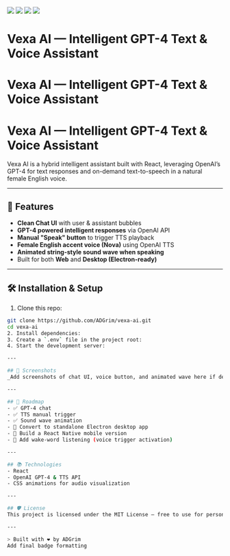 ![](https://img.shields.io/badge/React-20232A?style=for-the-badge&logo=react&logoColor=61DAFB)
![](https://img.shields.io/badge/OpenAI-412991?style=for-the-badge&logo=openai&logoColor=white)
![](https://img.shields.io/badge/GPT--4-AI-brightgreen?style=for-the-badge)
![](https://img.shields.io/badge/License-MIT-yellow.svg?style=for-the-badge)


# Vexa AI — Intelligent GPT-4 Text & Voice Assistant



# Vexa AI — Intelligent GPT-4 Text & Voice Assistant  

# Vexa AI — Intelligent GPT-4 Text & Voice Assistant  

Vexa AI is a hybrid intelligent assistant built with React, leveraging OpenAI’s GPT-4 for text responses and on-demand text-to-speech in a natural female English voice.  

---

## 🚀 Features  
- **Clean Chat UI** with user & assistant bubbles  
- **GPT-4 powered intelligent responses** via OpenAI API  
- **Manual "Speak" button** to trigger TTS playback  
- **Female English accent voice (Nova)** using OpenAI TTS  
- **Animated string-style sound wave when speaking**  
- Built for both **Web** and **Desktop (Electron-ready)**  

---

## 🛠️ Installation & Setup  
1. Clone this repo:
```bash
git clone https://github.com/ADGrim/vexa-ai.git
cd vexa-ai
2. Install dependencies:
3. Create a `.env` file in the project root:
4. Start the development server:

---

## 📸 Screenshots  
_Add screenshots of chat UI, voice button, and animated wave here if desired._  

---

## 🔮 Roadmap  
- ✅ GPT-4 chat  
- ✅ TTS manual trigger  
- ✅ Sound wave animation  
- 🚧 Convert to standalone Electron desktop app  
- 🚧 Build a React Native mobile version  
- 🚧 Add wake-word listening (voice trigger activation)  

---

## 📚 Technologies  
- React  
- OpenAI GPT-4 & TTS API  
- CSS animations for audio visualization  

---

## 🛡 License  
This project is licensed under the MIT License — free to use for personal and commercial projects.  

---

> Built with ❤️ by ADGrim
Add final badge formatting
